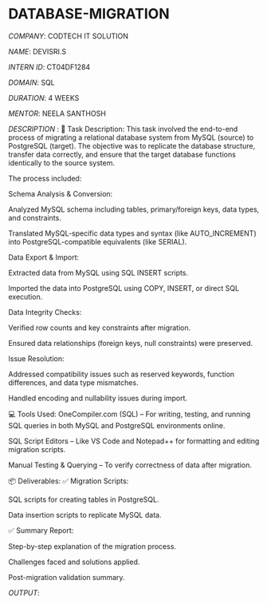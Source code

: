 # DATABASE-MIGRATION

*COMPANY*: CODTECH IT SOLUTION

*NAME*: DEVISRI.S

*INTERN ID*: CT04DF1284

*DOMAIN*: SQL

*DURATION*: 4 WEEKS

*MENTOR*: NEELA SANTHOSH

*DESCRIPTION* : 📝 Task Description:
This task involved the end-to-end process of migrating a relational database system from MySQL (source) to PostgreSQL (target). The objective was to replicate the database structure, transfer data correctly, and ensure that the target database functions identically to the source system.

The process included:

Schema Analysis & Conversion:

Analyzed MySQL schema including tables, primary/foreign keys, data types, and constraints.

Translated MySQL-specific data types and syntax (like AUTO_INCREMENT) into PostgreSQL-compatible equivalents (like SERIAL).

Data Export & Import:

Extracted data from MySQL using SQL INSERT scripts.

Imported the data into PostgreSQL using COPY, INSERT, or direct SQL execution.

Data Integrity Checks:

Verified row counts and key constraints after migration.

Ensured data relationships (foreign keys, null constraints) were preserved.

Issue Resolution:

Addressed compatibility issues such as reserved keywords, function differences, and data type mismatches.

Handled encoding and nullability issues during import.

💻 Tools Used:
OneCompiler.com (SQL) – For writing, testing, and running SQL queries in both MySQL and PostgreSQL environments online.

SQL Script Editors – Like VS Code and Notepad++ for formatting and editing migration scripts.

Manual Testing & Querying – To verify correctness of data after migration.

📦 Deliverables:
✅ Migration Scripts:

SQL scripts for creating tables in PostgreSQL.

Data insertion scripts to replicate MySQL data.

✅ Summary Report:

Step-by-step explanation of the migration process.

Challenges faced and solutions applied.

Post-migration validation summary.

*OUTPUT*:

